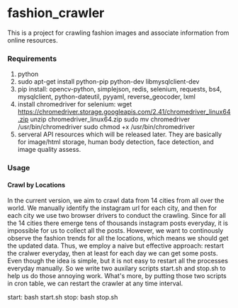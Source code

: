 # fashion_crawler
This is a project for crawling fashion images and associate information from online resources.

### Requirements
1. python
2. sudo apt-get install python-pip python-dev libmysqlclient-dev
3. pip install:
   opencv-python, simplejson, redis, selenium, requests, bs4, mysqlclient, python-dateutil, pyyaml, reverse_geocoder, lxml 
4. install chromedriver for selenium:
   wget https://chromedriver.storage.googleapis.com/2.41/chromedriver_linux64.zip
   unzip chromedriver_linux64.zip
   sudo mv chromedriver /usr/bin/chromedriver
   sudo chmod +x /usr/bin/chromedriver
5. serveral API resources which will be released later. They are basically for image/html storage, human body detection, face detection, and image quality assess.

### Usage
#### Crawl by Locations
In the current version, we aim to crawl data from 14 cities from all over the world. We manually identify the instagram url for each city, and then for each city we use two browser drivers to conduct the crawling.
Since for all the 14 cities there emerge tens of thousands instagram posts everyday, it is impossible for us to collect all the posts. However, we want to continously observe the fashion trends for all the locations, which means we should get the updated data. Thus, we employ a naive but effective approach: restart the cralwer everyday, then at least for each day we can get some posts.
Even though the idea is simple, but it is not easy to restart all the processes everyday manually. So we write two auxilary scripts start.sh and stop.sh to help us do those annoying work. What's more, by putting those two scripts in cron table, we can restart the crawler at any time interval.

start: bash start.sh
stop: bash stop.sh
